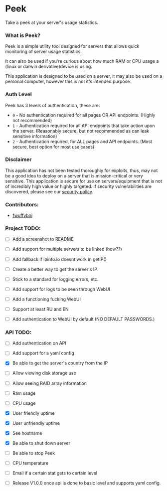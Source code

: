 # Peek
Take a peek at your server's usage statistics.


### What is Peek?
Peek is a simple utility tool designed for servers that allows quick monitoring of server usage statistics.

It can also be used if you're curious about how much RAM or CPU usage a (linux or darwin derivative)device is using.

This application is designed to be used on a server, it may also be used on a personal computer, however this is not it's intended purpose.


### Auth Level
Peek has 3 levels of authentication, these are:
 - `0` - No authentication required for all pages OR API endpoints. (Highly not recommended)
 - `1` - Authentication required for all API endpoints that take action upon the server. (Reasonably secure, but not recommended as can leak sensitive information)
 - `2` - Authentication required, for ALL pages and API endpoints. (Most secure, best option for most use cases)


### Disclaimer
This application has not been tested thoroughly for exploits, thus, may not be a good idea to deploy on a server that is mission-critical or very sensitive. This application is secure for use on servers/equipment that is not of incredibly high value or highly targeted. 
If security vulnerabilities are discovered, please see our [security policy](https://github.com/fwuffyboi/peek/security/policy).


### Contributors:
- [fwuffyboi](https://github.com/fwuffyboi)


### Project TODO:
 - [ ] Add a screenshot to README

 - [ ] Add support for multiple servers to be linked (how??)
 - [ ] Add fallback if ipinfo.io doesnt work in getIP()
 - [ ] Create a better way to get the server's IP
 - [ ] Stick to a standard for logging errors, etc.
 - [ ] Add support for logs to be seen through WebUI
 - [ ] Add a functioning fucking WebUI
 - [ ] Support at least RU and EN
 - [ ] Add authentication to WebUI by default (NO DEFAULT PASSWORDS.)


### API TODO:
 - [ ] Add authentication on API
 - [ ] Add support for a yaml config
 - [x] Be able to get the server's country from the IP
 - [ ] Allow viewing disk storage use
 - [ ] Allow seeing RAID array information
 - [ ] Ram usage
 - [ ] CPU usage
 - [x] User friendly uptime
 - [x] User unfriendly uptime
 - [x] See hostname
 - [x] Be able to shut down server
 - [ ] Be able to stop Peek
 - [ ] CPU temperature
 - [ ] Email if a certain stat gets to certain level


 - [ ] Release V1.0.0 once api is done to basic level and supports yaml config.
